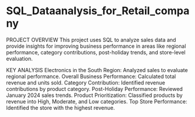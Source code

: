 # SQL_Dataanalysis_for_Retail_company
PROJECT OVERVIEW
This project uses SQL to analyze sales data and provide insights for improving business performance in areas like regional performance, category contributions, post-holiday trends, and store-level evaluation.

KEY ANALYSIS
Electronics in the South Region:
Analyzed sales to evaluate regional performance.
Overall Business Performance:
Calculated total revenue and units sold.
Category Contribution:
Identified revenue contributions by product category.
Post-Holiday Performance:
Reviewed January 2024 sales trends.
Product Prioritization:
Classified products by revenue into High, Moderate, and Low categories.
Top Store Performance:
Identified the store with the highest revenue.
